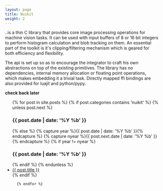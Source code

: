 ```yaml
---
layout: page
title: Nuikit
weight: 2
---
```

<p>
..is a thin C library that provides core image processing operations for machine vision tasks. It can be used with input buffers of 8 or 16 bit integers to perform histogram calculation and blob tracking on them. An essential part of the toolkit is it's clipping/filtering mechanism which is geared for both efficiency and flexibility.</p>

<p>The api is set up so as to encourage the integrator to craft his own abstractions on top of the existing primitives. The library has no dependencies, internal memory allocation or floating point operations, which makes embedding it a trivial task. Directly mapped ffi bindings are also provided for luajit and python/pypy.
</p>
<p><b>check back later</b></p>

<ul class="posts">
	  {% for post in site.posts %}
     {% if post.categories contains 'nuikit' %}
      {% unless post.next %}
	      <h3>{{ post.date | date: '%Y %b' }}</h3>
	    {% else %}
	      {% capture year %}{{ post.date | date: '%Y %b' }}{% endcapture %}
	      {% capture nyear %}{{ post.next.date | date: '%Y %b' }}{% endcapture %}
	      {% if year != nyear %}
	        <h3>{{ post.date | date: '%Y %b' }}</h3>
	      {% endif %}
	    {% endunless %}
      <li><a href="{{ post.url }}">{{ post.title }}</a></li>
    {% endif %}
	   
	  {% endfor %}
</ul>
